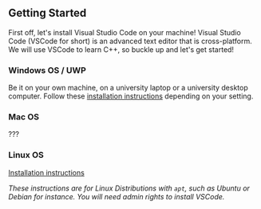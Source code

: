 ## Getting Started

First off, let's install Visual Studio Code on your machine! Visual Studio Code (VSCode for short) is an advanced text editor that is cross-platform. 
We will use VSCode to learn C++, so buckle up and let's get started!

### Windows OS / UWP
Be it on your own machine, on a university laptop or a university desktop computer. 
Follow these [installation instructions](https://github.com/HHildenbrandt/uwp_vscode_setup) depending on your setting.

### Mac OS
???

### Linux OS
[Installation instructions](https://github.com/ClaireGuerin/bash-install-vscode/)

*These instructions are for Linux Distributions with `apt`, such as Ubuntu or Debian for instance. You will need admin rights to install VSCode.*
